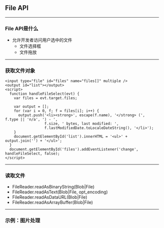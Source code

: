 ## File API

---

### File API是什么

* 允许开发者访问用户选中的文件
    * 文件选择框
    * 文件拖放

---

### 获取文件对象

```markup
<input type="file" id="files" name="files[]" multiple />
<output id="list"></output>
<script>
  function handleFileSelect(evt) {
    var files = evt.target.files;

    var output = [];
    for (var i = 0, f; f = files[i]; i++) {
      output.push('<li><strong>', escape(f.name), '</strong> (', f.type || 'n/a', ') - ',
                  f.size, ' bytes, last modified: ',
                  f.lastModifiedDate.toLocaleDateString(), '</li>');
    }
    document.getElementById('list').innerHTML = '<ul>' + output.join('') + '</ul>';
  }
  document.getElementById('files').addEventListener('change', handleFileSelect, false);
</script>
```

---

### 读取文件

* FileReader.readAsBinaryString(Blob|File)
* FileReader.readAsText(Blob|File, opt_encoding)
* FileReader.readAsDataURL(Blob|File)
* FileReader.readAsArrayBuffer(Blob|File)

---

### 示例：图片处理
